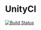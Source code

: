 # UnityCI

[![Build Status](https://mmoargames.visualstudio.com/devops%20build%20test/_apis/build/status/StephenHodgson.UnityCI?branchName=master)](https://mmoargames.visualstudio.com/devops%20build%20test/_build/latest?definitionId=8&branchName=master)
